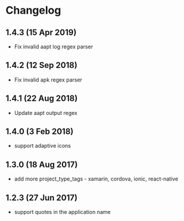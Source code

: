 # Changelog

## 1.4.3 (15 Apr 2019)

* Fix invalid aapt log regex parser

## 1.4.2 (12 Sep 2018)

* Fix invalid apk regex parser

## 1.4.1 (22 Aug 2018)

* Update aapt output regex

## 1.4.0 (3 Feb 2018)

* support adaptive icons

## 1.3.0 (18 Aug 2017)

* add more project_type_tags - xamarin, cordova, ionic, react-native

## 1.2.3 (27 Jun 2017)

* support quotes in the application name
